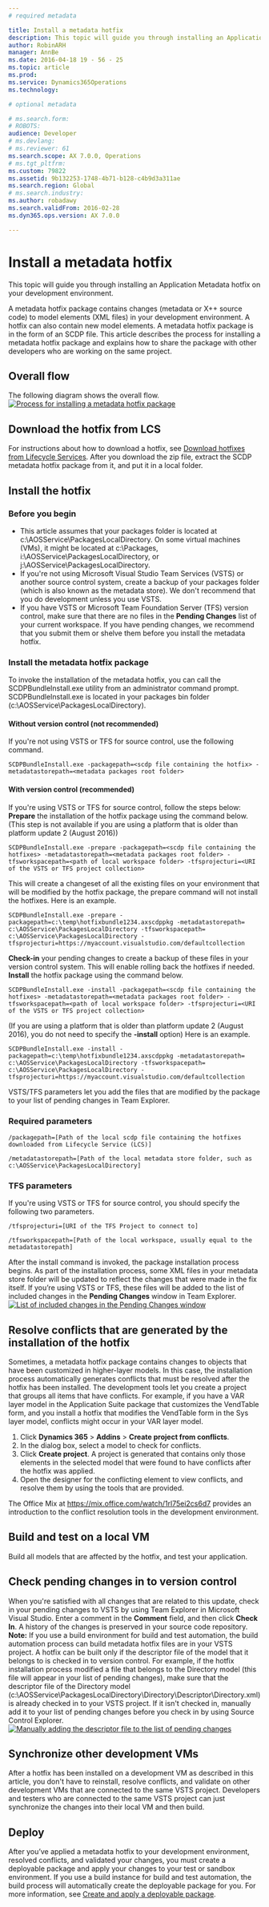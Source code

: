 ```yaml
---
# required metadata

title: Install a metadata hotfix
description: This topic will guide you through installing an Application Metadata hotfix on your development environment.
author: RobinARH
manager: AnnBe
ms.date: 2016-04-18 19 - 56 - 25
ms.topic: article
ms.prod: 
ms.service: Dynamics365Operations
ms.technology: 

# optional metadata

# ms.search.form: 
# ROBOTS: 
audience: Developer
# ms.devlang: 
# ms.reviewer: 61
ms.search.scope: AX 7.0.0, Operations
# ms.tgt_pltfrm: 
ms.custom: 79822
ms.assetid: 9b132253-1748-4b71-b128-c4b9d3a311ae
ms.search.region: Global
# ms.search.industry: 
ms.author: robadawy
ms.search.validFrom: 2016-02-28
ms.dyn365.ops.version: AX 7.0.0

---
```


# Install a metadata hotfix

This topic will guide you through installing an Application Metadata hotfix on your development environment.

A metadata hotfix package contains changes (metadata or X++ source code) to model elements (XML files) in your development environment. A hotfix can also contain new model elements. A metadata hotfix package is in the form of an SCDP file. This article describes the process for installing a metadata hotfix package and explains how to share the package with other developers who are working on the same project.

## Overall flow
The following diagram shows the overall flow. [![Process for installing a metadata hotfix package](./media/configureinstallhotfix-1.png)](./media/configureinstallhotfix-1.png)

## Download the hotfix from LCS
For instructions about how to download a hotfix, see [Download hotfixes from Lifecycle Services](download-hotfix-lcs.md). After you download the zip file, extract the SCDP metadata hotfix package from it, and put it in a local folder.

## Install the hotfix
### Before you begin

-   This article assumes that your packages folder is located at c:\\AOSService\\PackagesLocalDirectory. On some virtual machines (VMs), it might be located at c:\\Packages, i:\\AOSService\\PackagesLocalDirectory, or j:\\AOSService\\PackagesLocalDirectory.
-   If you're not using Microsoft Visual Studio Team Services (VSTS) or another source control system, create a backup of your packages folder (which is also known as the metadata store). We don't recommend that you do development unless you use VSTS.
-   If you have VSTS or Microsoft Team Foundation Server (TFS) version control, make sure that there are no files in the **Pending Changes** list of your current workspace. If you have pending changes, we recommend that you submit them or shelve them before you install the metadata hotfix.

### Install the metadata hotfix package

To invoke the installation of the metadata hotfix, you can call the SCDPBundleInstall.exe utility from an administrator command prompt. SCDPBundleInstall.exe is located in your packages bin folder (c:\\AOSService\\PackagesLocalDirectory).

#### Without version control (not recommended)

If you're not using VSTS or TFS for source control, use the following command.

    SCDPBundleInstall.exe -packagepath=<scdp file containing the hotfix> -metadatastorepath=<metadata packages root folder>

#### With version control (recommended)

If you're using VSTS or TFS for source control, follow the steps below: **Prepare** the installation of the hotfix package using the command below. (This step is not available if you are using a platform that is older than platform update 2 (August 2016))

    SCDPBundleInstall.exe -prepare -packagepath=<scdp file containing the hotfixes> -metadatastorepath=<metadata packages root folder> -tfsworkspacepath=<path of local workspace folder> -tfsprojecturi=<URI of the VSTS or TFS project collection>

This will create a changeset of all the existing files on your environment that will be modified by the hotfix package, the prepare command will not install the hotfixes. Here is an example.

    SCDPBundleInstall.exe -prepare -packagepath=c:\temp\hotfixbundle1234.axscdppkg -metadatastorepath= c:\AOSService\PackagesLocalDirectory -tfsworkspacepath= c:\AOSService\PackagesLocalDirectory -tfsprojecturi=https://myaccount.visualstudio.com/defaultcollection

**Check-in** your pending changes to create a backup of these files in your version control system. This will enable rolling back the hotfixes if needed. **Install** the hotfix package using the command below.

    SCDPBundleInstall.exe -install -packagepath=<scdp file containing the hotfixes> -metadatastorepath=<metadata packages root folder> -tfsworkspacepath=<path of local workspace folder> -tfsprojecturi=<URI of the VSTS or TFS project collection>

(If you are using a platform that is older than platform update 2 (August 2016), you do not need to specify the **-install** option) Here is an example.

    SCDPBundleInstall.exe -install -packagepath=c:\temp\hotfixbundle1234.axscdppkg -metadatastorepath= c:\AOSService\PackagesLocalDirectory -tfsworkspacepath= c:\AOSService\PackagesLocalDirectory -tfsprojecturi=https://myaccount.visualstudio.com/defaultcollection

VSTS/TFS parameters let you add the files that are modified by the package to your list of pending changes in Team Explorer.

### Required parameters

    /packagepath=[Path of the local scdp file containing the hotfixes downloaded from Lifecycle Service (LCS)]

    /metadatastorepath=[Path of the local metadata store folder, such as c:\AOSService\PackagesLocalDirectory]

### TFS parameters

If you're using VSTS or TFS for source control, you should specify the following two parameters.

    /tfsprojecturi=[URI of the TFS Project to connect to]

    /tfsworkspacepath=[Path of the local workspace, usually equal to the metadatastorepath]

After the install command is invoked, the package installation process begins. As part of the installation process, some XML files in your metadata store folder will be updated to reflect the changes that were made in the fix itself. If you’re using VSTS or TFS, these files will be added to the list of included changes in the **Pending Changes** window in Team Explorer. [![List of included changes in the Pending Changes window](./media/configureinstallhotfix-2.png)](./media/configureinstallhotfix-2.png)

## Resolve conflicts that are generated by the installation of the hotfix
Sometimes, a metadata hotfix package contains changes to objects that have been customized in higher-layer models. In this case, the installation process automatically generates conflicts that must be resolved after the hotfix has been installed. The development tools let you create a project that groups all items that have conflicts. For example, if you have a VAR layer model in the Application Suite package that customizes the VendTable form, and you install a hotfix that modifies the VendTable form in the Sys layer model, conflicts might occur in your VAR layer model.

1.  Click **Dynamics 365** &gt; **Addins** &gt; **Create project from conflicts**.
2.  In the dialog box, select a model to check for conflicts.
3.  Click **Create project**. A project is generated that contains only those elements in the selected model that were found to have conflicts after the hotfix was applied.
4.  Open the designer for the conflicting element to view conflicts, and resolve them by using the tools that are provided.

The Office Mix at <https://mix.office.com/watch/1rl75ei2cs6d7> provides an introduction to the conflict resolution tools in the development environment.

## Build and test on a local VM
Build all models that are affected by the hotfix, and test your application.

## Check pending changes in to version control
When you're satisfied with all changes that are related to this update, check in your pending changes to VSTS by using Team Explorer in Microsoft Visual Studio. Enter a comment in the **Comment** field, and then click **Check In**. A history of the changes is preserved in your source code repository. **Note:** If you use a build environment for build and test automation, the build automation process can build metadata hotfix files are in your VSTS project. A hotfix can be built only if the descriptor file of the model that it belongs to is checked in to version control. For example, if the hotfix installation process modified a file that belongs to the Directory model (this file will appear in your list of pending changes), make sure that the descriptor file of the Directory model (c:\\AOSService\\PackagesLocalDirectory\\Directory\\Descriptor\\Directory.xml) is already checked in to your VSTS project. If it isn't checked in, manually add it to your list of pending changes before you check in by using Source Control Explorer. [![Manually adding the descriptor file to the list of pending changes](./media/configureinstallhotfix-8.png)](./media/configureinstallhotfix-8.png)

## Synchronize other development VMs
After a hotfix has been installed on a development VM as described in this article, you don't have to reinstall, resolve conflicts, and validate on other development VMs that are connected to the same VSTS project. Developers and testers who are connected to the same VSTS project can just synchronize the changes into their local VM and then build.

## Deploy
After you’ve applied a metadata hotfix to your development environment, resolved conflicts, and validated your changes, you must create a deployable package and apply your changes to your test or sandbox environment. If you use a build instance for build and test automation, the build process will automatically create the deployable package for you. For more information, see [Create and apply a deployable package](/deployment/create-apply-deployable-package.md).

